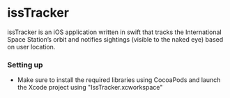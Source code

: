 # issTracker #

issTracker is an iOS application written in swift that tracks the International Space Station’s orbit and notifies sightings (visible to the naked eye) based on user location.

### Setting up ###

* Make sure to install the required libraries using CocoaPods and launch the Xcode project using "IssTracker.xcworkspace"
